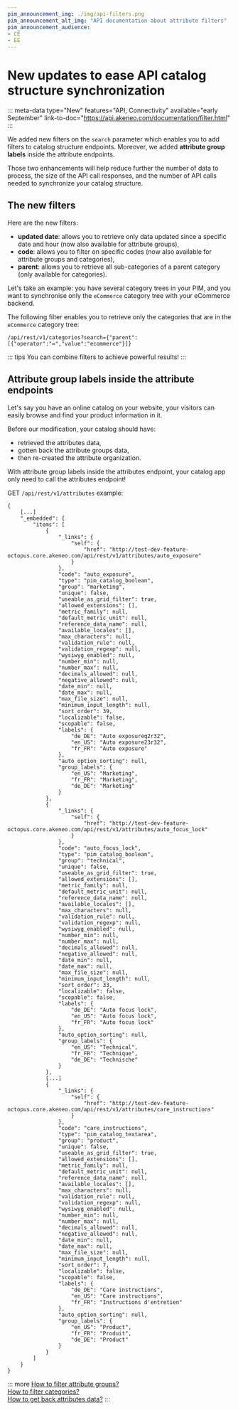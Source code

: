 ```yaml
---
pim_announcement_img: ./img/api-filters.png
pim_announcement_alt_img: "API documentation about attribute filters"
pim_announcement_audience:
- CE
- EE
---
```


# New updates to ease API catalog structure synchronization
::: meta-data type="New" features="API, Connectivity" available="early September" link-to-doc="https://api.akeneo.com/documentation/filter.html"
:::

We added new filters on the `search` parameter which enables you to add filters to catalog structure endpoints. Moreover, we added **attribute group labels** inside the attribute endpoints.  

Those two enhancements will help reduce further the number of data to process, the size of the API call responses, and the number of API calls needed to synchronize your catalog structure. 

## The new filters

Here are the new filters:
- **updated date**: allows you to retrieve only data updated since a specific date and hour (now also available for attribute groups), 
- **code**: allows you to filter on specific codes (now also available for attribute groups and categories), 
- **parent**: allows you to retrieve all sub-categories of a parent category (only available for categories).  

Let's take an example: you have several category trees in your PIM, and you want to synchronise only the `eCommerce` category tree with your eCommerce backend.

The following filter enables you to retrieve only the categories that are in the `eCommerce` category tree:

```
/api/rest/v1/categories?search={"parent":[{"operator":"=","value":"ecommerce"}]}
```  

::: tips
You can combine filters to achieve powerful results!
:::
 
## Attribute group labels inside the attribute endpoints  

Let's say you have an online catalog on your website, your visitors can easily browse and find your product information in it.

Before our modification, your catalog should have:
- retrieved the attributes data, 
- gotten back the attribute groups data, 
- then re-created the attribute organization.  

With attribute group labels inside the attributes endpoint, your catalog app only need to call the attributes endpoint!

GET `/api/rest/v1/attributes` example:
```
{
    [...]
    "_embedded": {
        "items": [
            {
                "_links": {
                    "self": {
                        "href": "http://test-dev-feature-octopus.core.akeneo.com/api/rest/v1/attributes/auto_exposure"
                    }
                },
                "code": "auto_exposure",
                "type": "pim_catalog_boolean",
                "group": "marketing",
                "unique": false,
                "useable_as_grid_filter": true,
                "allowed_extensions": [],
                "metric_family": null,
                "default_metric_unit": null,
                "reference_data_name": null,
                "available_locales": [],
                "max_characters": null,
                "validation_rule": null,
                "validation_regexp": null,
                "wysiwyg_enabled": null,
                "number_min": null,
                "number_max": null,
                "decimals_allowed": null,
                "negative_allowed": null,
                "date_min": null,
                "date_max": null,
                "max_file_size": null,
                "minimum_input_length": null,
                "sort_order": 39,
                "localizable": false,
                "scopable": false,
                "labels": {
                    "de_DE": "Auto exposureq2r32",
                    "en_US": "Auto exposure23r32",
                    "fr_FR": "Auto exposure"
                },
                "auto_option_sorting": null,
                "group_labels": {
                    "en_US": "Marketing",
                    "fr_FR": "Marketing",
                    "de_DE": "Marketing"
                }
            },
            {
                "_links": {
                    "self": {
                        "href": "http://test-dev-feature-octopus.core.akeneo.com/api/rest/v1/attributes/auto_focus_lock"
                    }
                },
                "code": "auto_focus_lock",
                "type": "pim_catalog_boolean",
                "group": "technical",
                "unique": false,
                "useable_as_grid_filter": true,
                "allowed_extensions": [],
                "metric_family": null,
                "default_metric_unit": null,
                "reference_data_name": null,
                "available_locales": [],
                "max_characters": null,
                "validation_rule": null,
                "validation_regexp": null,
                "wysiwyg_enabled": null,
                "number_min": null,
                "number_max": null,
                "decimals_allowed": null,
                "negative_allowed": null,
                "date_min": null,
                "date_max": null,
                "max_file_size": null,
                "minimum_input_length": null,
                "sort_order": 33,
                "localizable": false,
                "scopable": false,
                "labels": {
                    "de_DE": "Auto focus lock",
                    "en_US": "Auto focus lock",
                    "fr_FR": "Auto focus lock"
                },
                "auto_option_sorting": null,
                "group_labels": {
                    "en_US": "Technical",
                    "fr_FR": "Technique",
                    "de_DE": "Technische"
                }
            },
            [...]
            {
                "_links": {
                    "self": {
                        "href": "http://test-dev-feature-octopus.core.akeneo.com/api/rest/v1/attributes/care_instructions"
                    }
                },
                "code": "care_instructions",
                "type": "pim_catalog_textarea",
                "group": "product",
                "unique": false,
                "useable_as_grid_filter": true,
                "allowed_extensions": [],
                "metric_family": null,
                "default_metric_unit": null,
                "reference_data_name": null,
                "available_locales": [],
                "max_characters": null,
                "validation_rule": null,
                "validation_regexp": null,
                "wysiwyg_enabled": null,
                "number_min": null,
                "number_max": null,
                "decimals_allowed": null,
                "negative_allowed": null,
                "date_min": null,
                "date_max": null,
                "max_file_size": null,
                "minimum_input_length": null,
                "sort_order": 7,
                "localizable": false,
                "scopable": false,
                "labels": {
                    "de_DE": "Care instructions",
                    "en_US": "Care instructions",
                    "fr_FR": "Instructions d'entretien"
                },
                "auto_option_sorting": null,
                "group_labels": {
                    "en_US": "Product",
                    "fr_FR": "Produit",
                    "de_DE": "Product"
                }
            }
        ]
    }
}
```

::: more 
[How to filter attribute groups?](https://api.akeneo.com/documentation/filter.html#filter-attribute-groups)  
[How to filter categories?](https://api.akeneo.com/documentation/filter.html#filter-categories)  
[How to get back attributes data?](https://api.akeneo.com/api-reference.html#get_attributes)
:::

